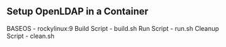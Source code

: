 ## Setup OpenLDAP in a Container

BASEOS - rockylinux:9
Build Script    - build.sh
Run Script      - run.sh
Cleanup Script  - clean.sh